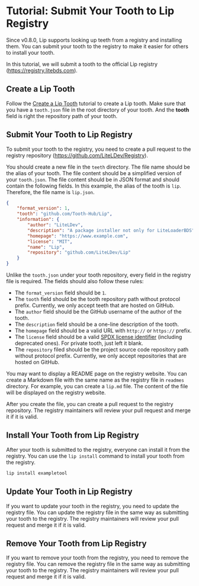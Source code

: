 # Tutorial: Submit Your Tooth to Lip Registry

Since v0.8.0, Lip supports looking up teeth from a registry and installing them. You can submit your tooth to the registry to make it easier for others to install your tooth.

In this tutorial, we will submit a tooth to the official Lip registry (<https://registry.litebds.com>).

## Create a Lip Tooth

Follow the [Create a Lip Tooth](tutorials/create_a_lip_tooth.md) tutorial to create a Lip tooth. Make sure that you have a `tooth.json` file in the root directory of your tooth. And the **tooth** field is right the repository path of your tooth.

## Submit Your Tooth to Lip Registry

To submit your tooth to the registry, you need to create a pull request to the registry repository (<https://github.com/LiteLDev/Registry>).

You should create a new file in the `teeth` directory. The file name should be the alias of your tooth. The file content should be a simplified version of your `tooth.json`. The file content should be in JSON format and should contain the following fields. In this example, the alias of the tooth is `lip`. Therefore, the file name is `lip.json`.

```json
{
    "format_version": 1,
    "tooth": "github.com/Tooth-Hub/Lip",
    "information": {
        "author": "LiteLDev",
        "description": "A package installer not only for LiteLoaderBDS",
        "homepage": "https://www.example.com",
        "license": "MIT",
        "name": "Lip",
        "repository": "github.com/LiteLDev/Lip"
    }
}
```

Unlike the `tooth.json` under your tooth repository, every field in the registry file is required. The fields should also follow these rules:

- The `format_version` field should be `1`.
- The `tooth` field should be the tooth repository path without protocol prefix. Currently, we only accept teeth that are hosted on GitHub.
- The `author` field should be the GitHub username of the author of the tooth.
- The `description` field should be a one-line description of the tooth.
- The `homepage` field should be a valid URL with `http://` or `https://` prefix.
- The `license` field should be a valid [SPDX license identifier](https://spdx.org/licenses/) (including deprecated ones). For private tooth, just left it blank.
- The `repository` filed should be the project source code repository path without protocol prefix. Currently, we only accept repositories that are hosted on GitHub.

You may want to display a README page on the registry website. You can create a Markdown file with the same name as the registry file in `readmes` directory. For example, you can create a `lip.md` file. The content of the file will be displayed on the registry website.

After you create the file, you can create a pull request to the registry repository. The registry maintainers will review your pull request and merge it if it is valid.

## Install Your Tooth from Lip Registry

After your tooth is submitted to the registry, everyone can install it from the registry. You can use the `lip install` command to install your tooth from the registry.

```bash
lip install exampletool
```

## Update Your Tooth in Lip Registry

If you want to update your tooth in the registry, you need to update the registry file. You can update the registry file in the same way as submitting your tooth to the registry. The registry maintainers will review your pull request and merge it if it is valid.

## Remove Your Tooth from Lip Registry

If you want to remove your tooth from the registry, you need to remove the registry file. You can remove the registry file in the same way as submitting your tooth to the registry. The registry maintainers will review your pull request and merge it if it is valid.